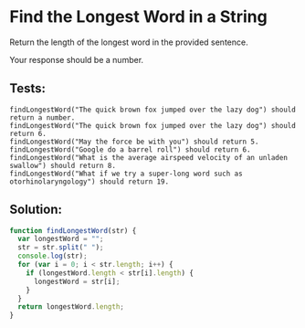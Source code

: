 # Find the Longest Word in a String

Return the length of the longest word in the provided sentence.

Your response should be a number.

## Tests:

    findLongestWord("The quick brown fox jumped over the lazy dog") should return a number.
    findLongestWord("The quick brown fox jumped over the lazy dog") should return 6.
    findLongestWord("May the force be with you") should return 5.
    findLongestWord("Google do a barrel roll") should return 6.
    findLongestWord("What is the average airspeed velocity of an unladen swallow") should return 8.
    findLongestWord("What if we try a super-long word such as otorhinolaryngology") should return 19.

## Solution:
```javascript
function findLongestWord(str) {
  var longestWord = "";
  str = str.split(" ");
  console.log(str);
  for (var i = 0; i < str.length; i++) {
    if (longestWord.length < str[i].length) {
      longestWord = str[i];
    }
  }
  return longestWord.length;
}
```